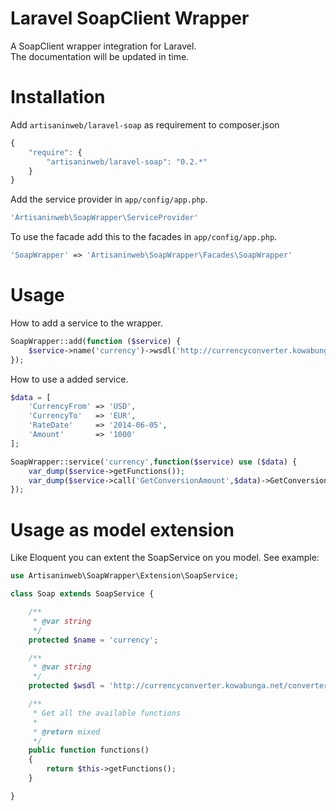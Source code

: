 Laravel SoapClient Wrapper
===========================

A SoapClient wrapper integration for Laravel.<br />
The documentation will be updated in time.

Installation
============

Add `artisaninweb/laravel-soap` as requirement to composer.json

```javascript
{
    "require": {
        "artisaninweb/laravel-soap": "0.2.*"
    }
}
```

Add the service provider in `app/config/app.php`.

```php
'Artisaninweb\SoapWrapper\ServiceProvider'
```

To use the facade add this to the facades in `app/config/app.php`.

```php
'SoapWrapper' => 'Artisaninweb\SoapWrapper\Facades\SoapWrapper'
```

Usage
============

How to add a service to the wrapper.

```php
SoapWrapper::add(function ($service) {
    $service->name('currency')->wsdl('http://currencyconverter.kowabunga.net/converter.asmx?WSDL');
});
```

How to use a added service.

```php
$data = [
    'CurrencyFrom' => 'USD',
    'CurrencyTo'   => 'EUR',
    'RateDate'     => '2014-06-05',
    'Amount'       => '1000'
];

SoapWrapper::service('currency',function($service) use ($data) {
    var_dump($service->getFunctions());
    var_dump($service->call('GetConversionAmount',$data)->GetConversionAmountResult);
});
```

Usage as model extension
============

Like Eloquent you can extent the SoapService on you model.
See example:

```php
use Artisaninweb\SoapWrapper\Extension\SoapService;

class Soap extends SoapService {

    /**
     * @var string
     */
    protected $name = 'currency';

    /**
     * @var string
     */
    protected $wsdl = 'http://currencyconverter.kowabunga.net/converter.asmx?WSDL';

    /**
     * Get all the available functions
     *
     * @return mixed
     */
    public function functions()
    {
        return $this->getFunctions();
    }

}
```